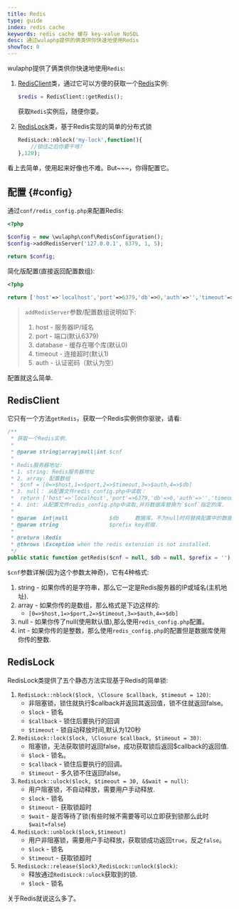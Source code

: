 ```yaml
---
title: Redis
type: guide
index: redis cache
keywords: redis cache 缓存 key-value NoSQL
desc: 通过wulaphp提供的俩类供你快速地使用Redis
showToc: 0
---
```


wulaphp提供了俩类供你快速地使用`Redis`:

1. [RedisClient](https://github.com/ninggf/wulaphp/blob/master/wulaphp/util/RedisClient.php)类，通过它可以方便的获取一个[Redis](https://github.com/phpredis/phpredis/)实例:

    ```php
    $redis = RedisClient::getRedis();
    ```

    获取`Redis`实例后，随便你耍。
2. [RedisLock](https://github.com/ninggf/wulaphp/blob/master/wulaphp/util/RedisLock.php)类，基于Redis实现的简单的分布式锁

    ```php
    RedisLock::nblock('my-lock',function(){
        //锁住之后你要干啥?
    },120);
    ```

看上去简单，使用起来好像也不难。But~~~，你得配置它。

## 配置 {#config}

通过`conf/redis_config.php`来配置Redis:

```php
<?php

$config = new \wulaphp\conf\RedisConfiguration();
$config->addRedisServer('127.0.0.1', 6379, 1, 5);

return $config;
```

简化版配置(直接返回配置数组):

```php
<?php

return ['host'=>'localhost','port'=>6379,'db'=>0,'auth'=>'','timeout'=>5];
```

> `addRedisServer`参数/配置数组说明如下:
>
> 1. host - 服务器IP/域名
> 2. port - 端口(默认6379)
> 3. database - 缓存在哪个库(默认0)
> 4. timeout - 连接超时(默认1)
> 5. auth - 认证密码（默认为空）

配置就这么简单.

## RedisClient

它只有一个方法`getRedis`，获取一个Redis实例供你驱驶，请看:

```php
/**
 * 获取一个Redis实例.
 *
 * @param string|array|null|int $cnf
 *
 * Redis服务器地址:
 * 1. string: Redis服务器地址
 * 2. array: 配置数组
 *  $cnf = [0=>$host,1=>$port,2=>$timeout,3=>$auth,4=>$db]
 * 3. null： 从配置文件redis_config.php中读取：
 *  return ['host'=>'localhost','port'=>6379,'db'=>0,'auth'=>'','timeout'=>5]
 * 4. int: 从配置文件redis_config.php中读取,并将数据库替换为`$cnf`指定的库.
 *
 * @param  int|null             $db     数据库，不为null时将替换配置中的数据库
 * @param string                $prefix key前缀.
 *
 * @return \Redis
 * @throws \Exception when the redis extension is not installed.
 */
public static function getRedis($cnf = null, $db = null, $prefix = '') 
```

`$cnf`参数详解(因为这个参数太神奇)，它有4种格式:

1. string - 如果你传的是字符串，那么它一定是Redis服务器的IP或域名(主机地址).
2. array  - 如果你传的是数组，那么格式是下边这样的:
    * `[0=>$host,1=>$port,2=>$timeout,3=>$auth,4=>$db]`
3. null - 如果你传了null(使用默认值),那么使用`redis_config.php`配置。
4. int  - 如果你传的是整数，那么使用`redis_config.php`的配置但是数据库使用你传的整数.

## RedisLock

RedisLock类提供了五个静态方法实现基于Redis的简单锁:

1. `RedisLock::nblock($lock, \Closure $callback, $timeout = 120)`:
    * 非阻塞锁，锁住就执行$callback并返回其返回值，锁不住就返回false。
    * `$lock` - 锁名
    * `$callback` - 锁住后要执行的回调
    * `$timeout` - 锁自动释放时间,默认为120秒
2. `RedisLock::lock($lock, \Closure $callback, $timeout = 30)`:
    * 阻塞锁，无法获取锁时返回false，成功获取锁后返回$callback的返回值.
    * `$lock` - 锁名。
    * `$callback` - 锁住后要执行的回调。
    * `$timeout` - 多久锁不住返回false。
3. `RedisLock::ulock($lock, $timeout = 30, &$wait = null)`:
    * 用户阻塞锁，不自动释放，需要用户手动释放.
    * `$lock` - 锁名
    * `$timeout` - 获取锁超时
    * `$wait` - 是否等待了锁(有些时候不需要等可以立即获到锁那么此时`$wait=false`)
4. `RedisLock::unblock($lock,$timeout)`
    * 用户非阻塞锁，需要用户手动释放，获取锁成功返回`true`，反之`false`。
    * `$lock` - 锁名
    * `$timeout` - 获取锁超时
5. `RedisLock::release($lock)`,`RedisLock::unlock($lock)`:
    * 释放通过`RedisLock::ulock`获取到的锁.
    * `$lock` - 锁名

关于Redis就说这么多了。
